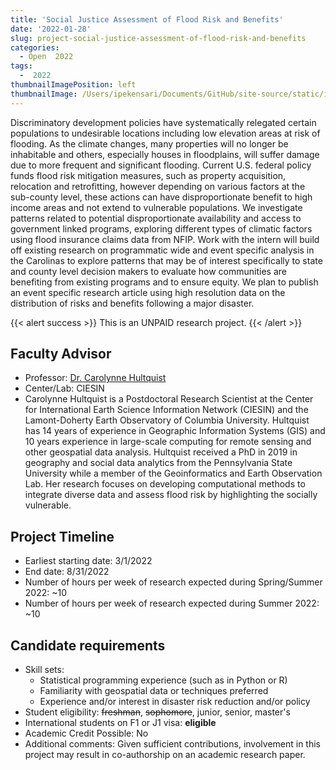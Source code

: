 ```yaml
---
title: 'Social Justice Assessment of Flood Risk and Benefits'
date: '2022-01-28'
slug: project-social-justice-assessment-of-flood-risk-and-benefits
categories:
  - Open  2022
tags:
  -  2022
thumbnailImagePosition: left
thumbnailImage: /Users/ipekensari/Documents/GitHub/site-source/static/img/construction.png
---
```

Discriminatory development policies have systematically relegated certain populations to undesirable locations including low elevation areas at risk of flooding. As the climate changes, many properties will no longer be inhabitable and others, especially houses in floodplains, will suffer damage due to more frequent and significant flooding. Current U.S. federal policy funds flood risk mitigation measures, such as property  acquisition, relocation and retrofitting, however depending on various factors at the sub-county level, these actions can have disproportionate benefit to high income areas and not extend to vulnerable populations. We investigate patterns related to potential disproportionate availability and access to government linked programs, exploring different types of climatic factors using flood insurance claims data from NFIP. Work with the intern will build off existing research on programmatic wide and event specific analysis in the Carolinas to explore patterns that may be of interest specifically to state and county level decision makers to evaluate how communities are benefiting from existing programs and to ensure equity. We plan to publish an event specific research article using high resolution data on the distribution of risks and benefits following a major disaster.

<!--more-->

{{< alert success >}}
This is an UNPAID research project.
{{< /alert >}}

## Faculty Advisor
+ Professor: [Dr. Carolynne Hultquist](https://sedac.ciesin.columbia.edu)
+ Center/Lab: CIESIN
+ Carolynne Hultquist is a Postdoctoral Research Scientist at the Center for International Earth Science Information Network (CIESIN) and the Lamont-Doherty Earth Observatory of Columbia University. Hultquist has 14 years of experience in Geographic Information Systems (GIS) and 10 years experience in large-scale computing for remote sensing and other geospatial data analysis. Hultquist received a PhD in 2019 in geography and social data analytics from the Pennsylvania State University while a member of the Geoinformatics and Earth Observation Lab. Her research focuses on developing computational methods to integrate diverse data and assess flood risk by highlighting the socially vulnerable.

## Project Timeline
+ Earliest starting date: 3/1/2022
+ End date: 8/31/2022
+ Number of hours per week of research expected during Spring/Summer 2022: ~10
+ Number of hours per week of research expected during Summer 2022: ~10

## Candidate requirements
+ Skill sets: 
  - Statistical programming experience (such as in Python or R)
  - Familiarity with geospatial data or techniques preferred
  - Experience and/or interest in disaster risk reduction and/or policy
+ Student eligibility: ~~freshman~~, ~~sophomore~~, junior, senior, master's
+ International students on F1 or J1 visa: **eligible**
+ Academic Credit Possible: No
+ Additional comments: Given sufficient contributions, involvement in this project may result in co-authorship on an academic research paper.

